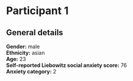# Participant 1

## General details
__Gender:__ male <br/>
__Ethnicity:__ asian <br/>
__Age:__ 23 <br/>
__Self-reported Liebowitz social anxiety score:__ 76 <br/>
__Anxiety category:__ 2 <br/>
